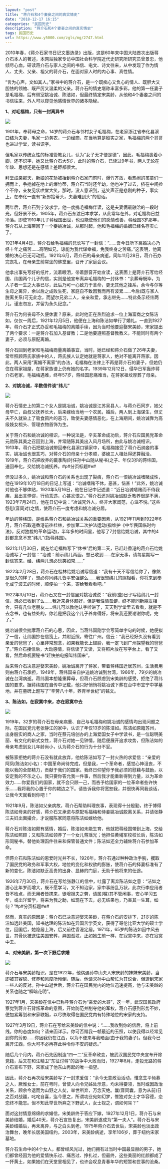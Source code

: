 ```yaml
---
layout: "post"
title: "蒋介石和4个妻妾之间的真实情史"
date: "2018-12-17 16:15"
categories: "民国历史"
description: "蒋介石和4个妻妾之间的真实情史"
tags: 民国历史
url: https://www.y5000.com/zgls/mg/2747.html
---
```






2010年春，《蒋介石家书日记文墨选录》出版，这是60年来中国大陆首次出版蒋介石本人的著述，本网站独家专访中国社会科学院近代史研究所研究员曾景忠，他倾尽心血，研读蒋介石与家人之间的书信、电文、诗文往来，从中发现了作为情人、丈夫、父亲、祖父的蒋介石，在面对家人时的内心事、真性情。

“言为心声，文如其人。”家书中的蒋介石，是一个既痴心又负心的情人、既胆大又胆怯的领袖、既严厉又温柔的父亲。蒋介石的情史堪称丰富多彩，他的第一任妻子是毛福梅，后有侧室姚冶诚、陈洁如，但最终情定宋美龄，从他和4个妻妾之间的书信往来，外人可以窥见他感情世界的诸多隐秘。

**1、对毛福梅，只有一封离异书**

![](https://img.y5000.com/uploads/allimg/160610/4-16061022094YB.jpg)

1901年，奉蒋母之命，14岁的蒋介石与邻村女子毛福梅，在老家浙江省奉化县溪口结为夫妻，毛家一边务农，一边经商，在当地算是殷实之家，毛福梅的两个哥哥也进过学堂，读书识字。

但毛家以传统女性的标准管教女儿，认为“女子无才便是德”，因此，毛福梅裹着小脚，还不识字，她又比蒋介石大5岁，此时的蒋介石，已读过9年书，两人无论在年龄、思想还是在感情上差距都很大。

拜堂成亲那天，新娘的花轿被抬到蒋介石家门前时，爆竹齐放，看热闹的孩童们一拥而上，争抢掉在地上的爆竹蒂，蒋介石当时还年幼，他也冲了过去，挤在中间捡个不停，亲友见状哄堂大笑，那时，没人意识到，这笑声正是悲剧的种子，事实上，在奉化一直有“新郎拾蒂头，夫妻难到头”的俗话。

两年后，蒋介石到宁波求学，他一度携毛福梅伴读，这是夫妻俩最融洽的一段时光，但好景不长，1905年，蒋介石东渡日本求学，从此常年在外，对毛福梅日益冷落。即使1910年儿子蒋经国出世，也没能使他们的感情改善，蒋经国3岁那年，蒋介石从上海带回了一个妾姚冶诚，从那时起，他和毛福梅的婚姻已经名存实亡了。

1921年4月4日，蒋介石给毛福梅的兄长写了一封信：“……吾今日所下离婚决心乃经十年之痛苦……高明如兄，谅能为我代谋幸福，免我终身之苦痛。”这表明，他离婚的决心已无可动摇。1921年6月，蒋介石的母亲病逝，同年11月28日，蒋介石办完丧礼，在母亲生前常坐的佛堂里，召开了家庭会议。

他拿出事先写好的纸片，流着眼泪，带着颤音开始宣读，这表面上是蒋介石写给经国、纬国两个儿子的信，实则是他宣布离弃毛福梅的一封休书：“余葬母既毕，为人子者一生之大事已尽，此后乃可一心致力于革命，更无其他之挂系，余今与尔等生母之离异，余以后之成败生死，家庭自不致因我而再有波累……今后(既与家人脱离关系)可无此念，而望尔兄弟二人，亲亲和爱，承志继先……特此条示经纬两儿，谨志勿忘，并留为永久纪念。”

蒋介石为何丧母不久便休妻？原来，此时他正在热烈追求一位上海富商之女陈洁如，仅仅一周后，1921年12月5日，他便在上海和陈洁如举行了婚礼。一直到1927年，蒋介石才正式办妥和毛福梅的离婚手续，因为当时他要迎娶宋美龄，宋家提出了两个要求：一是蒋介石加入基督教；二是他要遵照基督教教义，不能同时有两个妻子，必须与原配离婚。

蒋介石回到老家和毛福梅商量离婚事宜，当时，她已经和蒋介石做了26年夫妻，常年照顾蒋氏家族中的人，蒋氏族人认定她就是蒋家人，绝对不能离开蒋家。因此，两人采用“离婚不离家”的办法，毛福梅在法律上不再是蒋介石的妻子，但她仍住在蒋家祖屋，在蒋家族谱上仍有她的名字。1939年12月12日，侵华日军轰炸蒋介石老家，毛福梅遇难，终年57岁，蒋经国悲痛难当，在蒋家祖坟厚葬了母亲。

**2、对姚冶诚，半数信件谈“纬儿”**

![](https://img.y5000.com/uploads/allimg/160610/4-160610221012337.jpg)

蒋介石情史上的第二个女人是姚冶诚，姚冶诚是江苏吴县人，与蒋介石同岁，她父母早亡，由叔父抚养长大，后来嫁给当地一个农民，婚后，两人到上海谋生，但丈夫不久就染上了吸食鸦片的恶习，致使夫妻感情恶化，在上海期间，姚冶诚靠为高级妓女梳头、管理衣物首饰为生。

关于蒋介石和姚冶诚的相识，一种说法是，辛亥革命成功后，蒋介石应国民党革命元勋陈其美之召回到上海，并常随陈其美出入风月场所，由此与姚冶诚相识。1913年，蒋介石把姚冶诚带回奉化县溪口镇家中，毛福梅接受了蒋介石纳妾的事实，姚冶诚也很乖巧，对蒋介石的母亲十分孝顺，婆媳三人相处得还算融洽。1919年，蒋介石把收养的戴季陶(时任孙中山随从秘书)之子、年仅3岁的蒋纬国，送回奉化，交给姚冶诚抚养。#p#分页标题#e#

但没过多久，姚冶诚和蒋介石的关系也出现了裂痕，蒋介石一恨姚冶诚嗜赌成性，他在1919年10月18日的日记上写道：“冶诚嗜赌不休，恶甚，恼甚！”此外，姚冶诚对他也不够体贴，1920年5月16日，他在日记中记述道：“近日冶诚嗜赌而不侍我疾，且出言悖谬，行动乖违，心甚忿恨之。”蒋介石还对姚冶诚缺乏教养很是不满，1923年7月24日，他在日记中说：“冶诚咒外人，终非大家闺范，心滋不悦。”这些怨怼(音同对)之情，使蒋介石一度考虑和姚冶诚分居。

年幼的蒋纬国，是维系蒋介石和姚冶诚关系的重要因素，从1921年11月到1922年6月，蒋介石取道香港前往桂林，参加第二次护法运动(指维护《中华民国临时约法》，反对独裁的革命运动)，半年多的时间里，他写了7封信给姚冶诚，其中的4封都念念不忘“纬儿”(指蒋纬国)。

1921年11月30日，就在给毛福梅写下“休书”后的第二天，已赶赴香港的蒋介石给姚冶诚写了一封信：“冶诚：前示纬儿两函，想已收到……在家无事，请每星期写一封信寄来，经、纬两儿想必玩笑如常……”

1922年2月28日，蒋介石在桂林给姚冶诚写信道：“我有十天不写信给你了，像煞是很久的样子，想必你同纬儿皆平安强健么……我很想纬儿的照相看，你将来到奉化或宁波去的时候，顺便拍一个来，寄给我看看吧。”

1922年3月10日，蒋介石又在一封信里对姚冶诚说：“我前(些)日子写给纬儿一封信，想必已收到了么……我近来身体颇好，但是我性情孤僻，终不能同新朋友相合，只有几位老朋友……纬儿可以教他认字听讲了，天天到学堂里去看看，就是不去念书，也有益处的，你若是把我这个儿子养育得好，将来我还要谢谢你呢，完了。”

姚冶诚很会揣摩蒋介石的心思，因此，当蒋纬国刚学会写简单字句的时候，她便拟了一信，让纬国抄在信笺上，并附近照，寄往广州。信云：“我已经好久没有看到亲爱的爸爸了，心里非常想念，如果我能长上翅膀，我一定飞到广州探望我的爸爸了。”蒋介石接信后，大动感情，将信读了又读，又将照片放在写字台上，看了又看，然后命机要秘书“赶快拍电报叫纬国来”。

后来蒋介石决意迎娶宋美龄，姚冶诚离开了蒋家，带着蒋纬国迁居苏州，生活费用则由蒋介石承担，1949年，蒋纬国亲自护送姚冶诚到台湾，1966年，79岁的姚冶诚在台湾病逝。蒋纬国本想隆重葬母，但蒋介石顾虑到宋美龄的感受，拒绝了蒋纬国的要求。据蒋纬国在自传中记载，他只好悄悄将姚冶诚下葬在台中市宜宁中学墓地，并在墓碑上题写了“辛劳八十年，养育半世纪”的铭文。

**3、陈洁如，在寂寞中来，亦在寂寞中去**

![](https://img.y5000.com/uploads/allimg/160610/4-16061022110N22.jpg)

1919年，32岁的蒋介石在母亲病重、自己与毛福梅和姚冶诚的感情均出现问题之际，在国民党元老张静江的家中，认识了年仅13岁的陈洁如。陈洁如原籍苏州，出身殷实的商人之家，当时在蔡元培创办的上海爱国女子中学读书，是一位聪明美丽、有文化的新式女性，蒋介石对她一见钟情，随后便展开追求攻势，但陈洁如的母亲考虑到女儿年龄尚小，认为蒋介石的行为十分不妥。

被陈家拒绝的蒋介石没有就此放弃，他给陈洁如写了一封火热的求爱信：“亲爱的阿凤(陈洁如小名)：中国革命尚待完成，但是我，一个革命者，感觉心神沮丧，不能以我的全部精力，贡献于我们的国家。我终日仰望你予我必须的慰藉与鼓励，以安定我的不乐之心。我只要你答允我一件事，然后我才能重新得到力量，以为革命效力……你爱我们的国家，就不会只顾一己，而吝予给国家的一位革命者些许快乐……我将我的心置于你的裙边之下。请告诉我你将宽恕我，并很快再同我谈话，让我今天就看到你吧！”

1921年9月，陈洁如父亲病故，蒋介石帮助料理丧事，表现得十分殷勤，终于博得陈洁如母亲的好感，蒋介石又承诺与原配毛福梅和侍妾姚冶诚脱离关系，并请张静江夫妇出面撮合，才说服陈家同意将陈洁如嫁给他。

蒋介石对陈洁如颇有感情，婚后，陈洁如未能生育，他就把蒋经国带到上海，交给陈洁如照顾；又和陈洁如领养了一个女儿蒋瑶光；他担任黄埔军校校长后，陈洁如形同秘书，替他处理函件往来和保管普通文件；陈洁如还全力辅佐蒋介石参加革命。

但蒋介石和陈洁如的恩爱时光并不长，1926年，蒋介石通过种种政治手腕，攫取了国民党的政务和军事大权，地位的变化和权欲的膨胀，使蒋介石的择妻标准有了新的变化，陈洁如缺乏高贵的出身、显赫的门庭，无助于他将来的仕途。

1926年7月30日，蒋介石在写给张静江的信中，吐露了离弃陈洁如之意：“洁如之游心比年岁而增大，既不愿学习，又不知治家，家中事纷乱万状，此次行李应用者皆不检点，而无用者皆携来，徒增担夫之劳，请属(嘱)其不管闲事，安心学习五年，或出洋留学，将来为我之助，如现在下去，必无结果也，乃害其一生耳，如何？”#p#分页标题#e#

然而，真实的原因是：蒋介石已决意迎娶宋美龄，在蒋介石的安排下，21岁的陈洁如远赴美国，知书达理的陈洁如在异国苦学英文，获得了哥伦比亚大学的硕士学位，回国后，她隐居上海，后又前往香港定居。1971年，65岁的陈洁如因中风去世，其骨灰被送往美国安葬，异国孤坟，正如她生前一样，在寂寞中来，亦在寂寞中去。

**4、对宋美龄，第一次下野后求婚**

![](https://img.y5000.com/uploads/allimg/160610/4-160610221143N8.jpg)

蒋介石与宋美龄相识，是在1922年，他偶遇孙中山夫人宋庆龄的妹妹宋美龄，当即被其容貌、修养和风度所倾倒，随后，他请求孙中山帮忙为其说合，但遭到宋家一些人的反对。孙中山逝世后，蒋介石在国民党内的地位迅速提高，他与宋美龄的关系也随之“柳暗花明”。

1927年1月，宋美龄在信中已称呼蒋介石为“亲爱的大哥”，这一年，武汉国民政府察觉到蒋介石背叛革命的意图，开始防范并削夺他的军权，蒋介石感到形势不妙，便加紧筹划和宋家联姻，以尽快取得在国民党内有特殊地位的宋家的支持。

1927年3月19日，蒋介石在写给宋美龄的信中说：“……我收到你的信后，将上前线。你的态度如何？请来函详示。你可否赠我一帧最近的玉照，以使我得以经常见到你的芳影……你因我仍在江西，以为不便来与我晤面(由于我的妻子)。但我今已离开江西，你大可不必再存此种令你不安的疑虑。”

随后几个月内，蒋介石先因制造“四一二”反革命政变，被武汉国民党中央宣布开除党籍，后又在和汪精卫“东征讨蒋”的战争中大败而归，1927年8月，走投无路的蒋介石宣布下野，宋家成了他东山再起的唯一指望。

因此，蒋介石再次给宋美龄写了一封求爱信：“余今无意政治活动，惟念生平倾慕之人，厥惟女士，前在粤时，曾使人向令兄姊处示意，均未得要领，当时或因政治关系，顾余今退而为山野之人矣，举世所弃，万念灭绝。曩(音同囊，意为从前)日之百对战疆，叱咤自喜，迄今思之，所谓功业宛如幻梦，惟独对女士才华容德，恋恋终不能忘。但不知此举世所弃之下野武人，女士视之，谓如何耳？”

面对这封情意绵绵的求婚信，宋美龄终于答应下嫁，1927年12月1日，蒋介石与宋美龄结婚，婚后40天，蒋介石宣告复出，宋美龄遂成为“第一夫人”。蒋介石与宋美龄结婚后，再未离异，与之白头到老，1975年蒋介石去世后，宋美龄也淡出政治舞台，晚年长居美国纽约，2003年，宋美龄病逝，享年106岁，葬于纽约宋家墓地。

蒋介石生命中的4个女人，都曾经风光过，她们拥有过当时中国最显赫的男子，她们都曾经因为他的爱情快乐过、痛苦过、挣扎过，但最终，这些美丽的红颜都成了一抔黄土，如果她们在天堂里相见了，也许会叹息青春年华的短暂和世事的沧桑。
